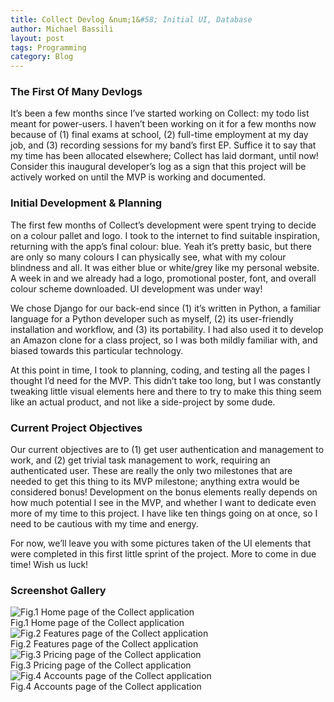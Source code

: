 ```yaml
---
title: Collect Devlog &num;1&#58; Initial UI, Database
author: Michael Bassili
layout: post
tags: Programming
category: Blog
---
```


### The First Of Many Devlogs

It’s been a few months since I’ve started working on Collect: my todo list meant for power-users. I haven’t been working on it for a few months now because of (1) final exams at school, (2) full-time employment at my day job, and (3) recording sessions for my band’s first EP. Suffice it to say that my time has been allocated elsewhere; Collect has laid dormant, until now! Consider this inaugural developer’s log as a sign that this project will be actively worked on until the MVP is working and documented. 

### Initial Development & Planning

The first few months of Collect’s development were spent trying to decide on a colour pallet and logo. I took to the internet to find suitable inspiration, returning with the app’s final colour: blue. Yeah it’s pretty basic, but there are only so many colours I can physically see, what with my colour blindness and all. It was either blue or white/grey like my personal website. A week in and we already had a logo, promotional poster, font, and overall colour scheme downloaded. UI development was under way!

We chose Django for our back-end since (1) it’s written in Python, a familiar language for a Python developer such as myself, (2) its user-friendly installation and workflow, and (3) its portability. I had also used it to develop an Amazon clone for a class project, so I was both mildly familiar with, and biased towards this particular technology.

At this point in time, I took to planning, coding, and testing all the pages I thought I’d need for the MVP. This didn’t take too long, but I was constantly tweaking little visual elements here and there to try to make this thing seem like an actual product, and not like a side-project by some dude. 

### Current Project Objectives

Our current objectives are to (1) get user authentication and management to work, and (2) get trivial task management to work, requiring an authenticated user. These are really the only two milestones that are needed to get this thing to its MVP milestone; anything extra would be considered bonus! Development on the bonus elements really depends on how much potential I see in the MVP, and whether I want to dedicate even more of my time to this project. I have like ten things going on at once, so I need to be cautious with my time and energy.

For now, we’ll leave you with some pictures taken of the UI elements that were completed in this first little sprint of the project. More to come in due time! Wish us luck!

### Screenshot Gallery

<img id="aboutPhoto" src="{{site.baseurl}}/assets/collectDevlog1/collect-homepage.png" alt="Fig.1 Home page of the Collect application">
<figcaption>Fig.1 Home page of the Collect application</figcaption>


<img id="aboutPhoto" src="{{site.baseurl}}/assets/collectDevlog1/collect-features.png" alt="Fig.2 Features page of the Collect application">
<figcaption>Fig.2 Features page of the Collect application</figcaption>


<img id="aboutPhoto" src="{{site.baseurl}}/assets/collectDevlog1/collect-pricing.png" alt="Fig.3 Pricing page of the Collect application">
<figcaption>Fig.3 Pricing page of the Collect application</figcaption>


<img id="aboutPhoto" src="{{site.baseurl}}/assets/collectDevlog1/collect-accounts.png" alt="Fig.4 Accounts page of the Collect application">
<figcaption>Fig.4 Accounts page of the Collect application</figcaption>

